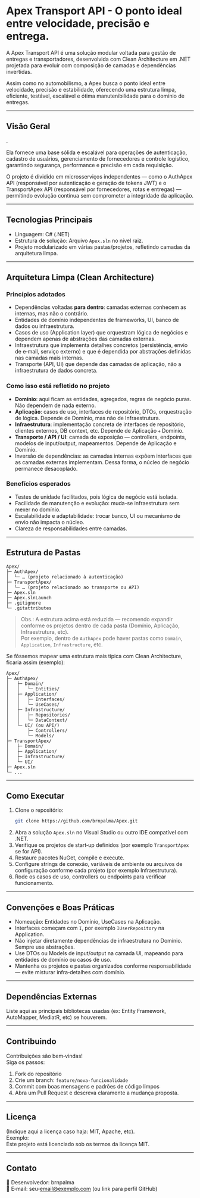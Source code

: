 # Apex Transport API - O ponto ideal entre velocidade, precisão e entrega.

A Apex Transport API é uma solução modular voltada para gestão de entregas e transportadores, desenvolvida com Clean Architecture em .NET projetada para evoluir com composição de camadas e dependências invertidas.

Assim como no automobilismo, a Apex busca o ponto ideal entre velocidade, precisão e estabilidade, oferecendo uma estrutura limpa, eficiente, testável, escalável e ótima manutenibilidade para o domínio de entregas.

---

## Visão Geral  
.

Ela fornece uma base sólida e escalável para operações de autenticação, cadastro de usuários, gerenciamento de fornecedores e controle logístico, garantindo segurança, performance e precisão em cada requisição.

O projeto é dividido em microsserviços independentes — como o AuthApex API (responsável por autenticação e geração de tokens JWT) e o TransportApex API (responsável por fornecedores, rotas e entregas) — permitindo evolução contínua sem comprometer a integridade da aplicação.

---

## Tecnologias Principais  
- Linguagem: C# (.NET)  
- Estrutura de solução: Arquivo `Apex.sln` no nível raiz.  
- Projeto modularizado em várias pastas/projetos, refletindo camadas da arquitetura limpa.

---

## Arquitetura Limpa (Clean Architecture)  
### Princípios adotados  
- Dependências voltadas **para dentro**: camadas externas conhecem as internas, mas não o contrário.  
- Entidades de domínio independentes de frameworks, UI, banco de dados ou infraestrutura.  
- Casos de uso (Application layer) que orquestram lógica de negócios e dependem apenas de abstrações das camadas externas.  
- Infraestrutura que implementa detalhes concretos (persistência, envio de e‑mail, serviço externo) e que é dependida por abstrações definidas nas camadas mais internas.  
- Transporte (API, UI) que depende das camadas de aplicação, não a infraestrutura de dados concreta.

### Como isso está refletido no projeto  
- **Domínio**: aqui ficam as entidades, agregados, regras de negócio puras. Não dependem de nada externo.  
- **Aplicação**: casos de uso, interfaces de repositório, DTOs, orquestração de lógica. Depende de Domínio, mas não de Infraestrutura.  
- **Infraestrutura**: implementação concreta de interfaces de repositório, clientes externos, DB context, etc. Depende de Aplicação + Domínio.  
- **Transporte / API / UI**: camada de exposição — controllers, endpoints, modelos de input/output, mapeamentos. Depende de Aplicação e Domínio.  
- Inversão de dependências: as camadas internas expõem interfaces que as camadas externas implementam. Dessa forma, o núcleo de negócio permanece desacoplado.

### Benefícios esperados  
- Testes de unidade facilitados, pois lógica de negócio está isolada.  
- Facilidade de manutenção e evolução: muda-se infraestrutura sem mexer no domínio.  
- Escalabilidade e adaptabilidade: trocar banco, UI ou mecanismo de envio não impacta o núcleo.  
- Clareza de responsabilidades entre camadas.

---

## Estrutura de Pastas  
```text
Apex/
├─ AuthApex/
│  └─ … (projeto relacionado à autenticação)
├─ TransportApex/
│  └─ … (projeto relacionado ao transporte ou API)
├─ Apex.sln
├─ Apex.slnLaunch
├─ .gitignore
└─ .gitattributes
```
> Obs.: A estrutura acima está reduzida — recomendo expandir conforme os projetos dentro de cada pasta (Domínio, Aplicação, Infraestrutura, etc).  
> Por exemplo, dentro de `AuthApex` pode haver pastas como `Domain`, `Application`, `Infrastructure`, etc.

Se fôssemos mapear uma estrutura mais típica com Clean Architecture, ficaria assim (exemplo):  
```text
Apex/
├─ AuthApex/
│   ├─ Domain/
│   │   └─ Entities/
│   ├─ Application/
│   │   ├─ Interfaces/
│   │   └─ UseCases/
│   ├─ Infrastructure/
│   │   ├─ Repositories/
│   │   └─ DataContext/
│   └─ UI/ (ou API/)
│       ├─ Controllers/
│       └─ Models/
├─ TransportApex/
│   ├─ Domain/
│   ├─ Application/
│   ├─ Infrastructure/
│   └─ UI/
├─ Apex.sln
└─ ...
```

---

## Como Executar  
1. Clone o repositório:  
   ```bash
   git clone https://github.com/brnpalma/Apex.git
   ```  
2. Abra a solução `Apex.sln` no Visual Studio ou outro IDE compatível com .NET.  
3. Verifique os projetos de start‑up definidos (por exemplo `TransportApex` se for API).  
4. Restaure pacotes NuGet, compile e execute.  
5. Configure strings de conexão, variáveis de ambiente ou arquivos de configuração conforme cada projeto (por exemplo Infraestrutura).  
6. Rode os casos de uso, controllers ou endpoints para verificar funcionamento.

---

## Convenções e Boas Práticas  
- Nomeação: Entidades no Domínio, UseCases na Aplicação.  
- Interfaces começam com `I`, por exemplo `IUserRepository` na Application.  
- Não injetar diretamente dependências de infraestrutura no Domínio. Sempre use abstrações.  
- Use DTOs ou Models de input/output na camada UI, mapeando para entidades de domínio ou casos de uso.  
- Mantenha os projetos e pastas organizados conforme responsabilidade — evite misturar infra‑detalhes com domínio.

---

## Dependências Externas  
Liste aqui as principais bibliotecas usadas (ex: Entity Framework, AutoMapper, MediatR, etc) se houverem.

---

## Contribuindo  
Contribuições são bem‑vindas!  
Siga os passos:  
1. Fork do repositório  
2. Crie um branch: `feature/nova‑funcionalidade`  
3. Commit com boas mensagens e padrões de código limpos  
4. Abra um Pull Request e descreva claramente a mudança proposta.

---

## Licença  
(Indique aqui a licença caso haja: MIT, Apache, etc).  
Exemplo:  
Este projeto está licenciado sob os termos da licença MIT.

---

## Contato  
🔧 Desenvolvedor: brnpalma  
📧 E‑mail: seu‑email@exemplo.com (ou link para perfil GitHub)
